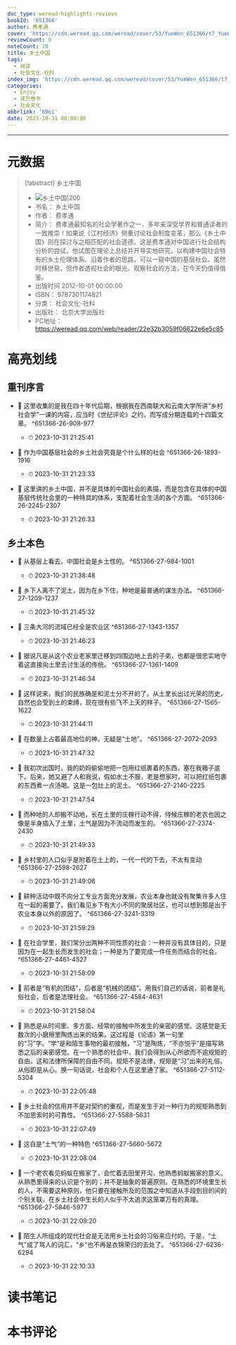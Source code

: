 ```yaml
---
doc_type: weread-highlights-reviews
bookId: '651366'
author: 费孝通
cover: 'https://cdn.weread.qq.com/weread/cover/53/YueWen_651366/t7_YueWen_651366.jpg'
reviewCount: 0
noteCount: 20
title: 乡土中国
tags:
  - 阅读
  - 社会文化-社科
index_img: 'https://cdn.weread.qq.com/weread/cover/53/YueWen_651366/t7_YueWen_651366.jpg'
categories:
  - Enjoy
  - 读万卷书
  - 社会文化
abbrlink: '69e1'
date: 2023-10-31 00:00:00
---
```


---
# 元数据
> [!abstract] 乡土中国
> - ![ 乡土中国|200](https://cdn.weread.qq.com/weread/cover/53/YueWen_651366/t7_YueWen_651366.jpg)
> - 书名： 乡土中国
> - 作者： 费孝通
> - 简介： 费孝通最知名的社会学著作之一，多年来深受学界和普通读者的一致推崇！如果说《江村经济》侧重讨论社会制度变革，那么《乡土中国》则在探讨与之相匹配的社会道德。这是费孝通对中国进行社会结构分析的尝试，他试图在理论上总结并开导实地研究，以构建中国社会特有的乡土伦理体系。沿着作者的思路，可以一窥中国的基层社会。虽然时移世易，但作者透视社会的眼光、观察社会的方法，在今天仍值得借鉴。
> - 出版时间 2012-10-01 00:00:00
> - ISBN： 9787301174821
> - 分类： 社会文化-社科
> - 出版社： 北京大学出版社
> - PC地址：https://weread.qq.com/web/reader/22e32b3059f06622e6e5c85

# 高亮划线


## 重刊序言


- 📌 这里收集的是我在四十年代后期，根据我在西南联大和云南大学所讲“乡村社会学”一课的内容，应当时《世纪评论》之约，而写成分期连载的十四篇文章。  ^651366-26-908-977
    - ⏱ 2023-10-31 21:25:41 

- 📌 作为中国基层社会的乡土社会究竟是个什么样的社会  ^651366-26-1893-1916
    - ⏱ 2023-10-31 21:23:33 

- 📌 这里讲的乡土中国，并不是具体的中国社会的素描，而是包含在具体的中国基层传统社会里的一种特具的体系，支配着社会生活的各个方面。  ^651366-26-2245-2307
    - ⏱ 2023-10-31 21:26:33 

## 乡土本色


- 📌 从基层上看去，中国社会是乡土性的。  ^651366-27-984-1001
    - ⏱ 2023-10-31 21:38:48 

- 📌 乡下人离不了泥土，因为在乡下住，种地是最普通的谋生办法。  ^651366-27-1209-1237
    - ⏱ 2023-10-31 21:45:32 

- 📌 三条大河的流域已经全是农业区  ^651366-27-1343-1357
    - ⏱ 2023-10-31 21:46:23 

- 📌 据说凡是从这个农业老家里迁移到四围边地上去的子弟，也都是很忠实地守着这直接向土里去讨生活的传统。  ^651366-27-1361-1409
    - ⏱ 2023-10-31 21:46:34 

- 📌 这样说来，我们的民族确是和泥土分不开的了。从土里长出过光荣的历史，自然也会受到土的束缚，现在很有些飞不上天的样子。  ^651366-27-1565-1622
    - ⏱ 2023-10-31 21:44:11 

- 📌 在数量上占着最高地位的神，无疑是“土地”。  ^651366-27-2072-2093
    - ⏱ 2023-10-31 21:47:32 

- 📌 我初次出国时，我的奶妈偷偷地把一包用红纸裹着的东西，塞在我箱子底下。后来，她又避了人和我说，假如水土不服，老是想家时，可以把红纸包裹的东西煮一点汤喝。这是一包灶上的泥土。  ^651366-27-2140-2225
    - ⏱ 2023-10-31 21:47:54 

- 📌 而种地的人却搬不动地，长在土里的庄稼行动不得，侍候庄稼的老农也因之像是半身插入了土里，土气是因为不流动而发生的。  ^651366-27-2374-2430
    - ⏱ 2023-10-31 21:49:33 

- 📌 乡村里的人口似乎是附着在土上的，一代一代的下去，不太有变动  ^651366-27-2598-2627
    - ⏱ 2023-10-31 21:49:06 

- 📌 耕种活动中既不向分工专业方面充分发展，农业本身也就没有聚集许多人住在一起的需要了。我们看见乡下有大小不同的聚居社区，也可以想到那是出于农业本身以外的原因了。  ^651366-27-3241-3319
    - ⏱ 2023-10-31 21:59:29 

- 📌 在社会学里，我们常分出两种不同性质的社会：一种并没有具体目的，只是因为在一起生长而发生的社会；一种是为了要完成一件任务而结合的社会。  ^651366-27-4461-4527
    - ⏱ 2023-10-31 21:58:09 

- 📌 前者是“有机的团结”，后者是“机械的团结”。用我们自己的话说，前者是礼俗社会，后者是法理社会。  ^651366-27-4584-4631
    - ⏱ 2023-10-31 21:58:04 

- 📌 熟悉是从时间里、多方面、经常的接触中所发生的亲密的感觉。这感觉是无数次的小磨擦里陶炼出来的结果。这过程是《论语》第一句里的“习”字。“学”是和陌生事物的最初接触，“习”是陶炼，“不亦悦乎”是描写熟悉之后的亲密感觉。在一个熟悉的社会中，我们会得到从心所欲而不逾规矩的自由。这和法律所保障的自由不同。规矩不是法律，规矩是“习”出来的礼俗。从俗即是从心。换一句话说，社会和个人在这里通了家。  ^651366-27-5112-5304
    - ⏱ 2023-10-31 22:05:48 

- 📌 乡土社会的信用并不是对契约的重视，而是发生于对一种行为的规矩熟悉到不加思索时的可靠性。  ^651366-27-5588-5631
    - ⏱ 2023-10-31 22:07:49 

- 📌 这自是“土气”的一种特色  ^651366-27-5660-5672
    - ⏱ 2023-10-31 22:08:04 

- 📌 一个老农看见蚂蚁在搬家了，会忙着去田里开沟，他熟悉蚂蚁搬家的意义。从熟悉里得来的认识是个别的；并不是抽象的普遍原则。在熟悉的环境里生长的人，不需要这种原则，他只要在接触所及的范围之中知道从手段到目的间的个别关联。在乡土社会中生长的人似乎不太追求这笼罩万有的真理。  ^651366-27-5846-5977
    - ⏱ 2023-10-31 22:09:20 

- 📌 陌生人所组成的现代社会是无法用乡土社会的习俗来应付的。于是，“土气”成了骂人的词汇，“乡”也不再是衣锦荣归的去处了。  ^651366-27-6236-6294
    - ⏱ 2023-10-31 22:10:33 

# 读书笔记


# 本书评论
